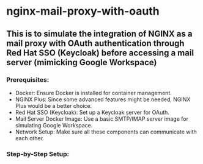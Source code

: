 # nginx-mail-proxy-with-oauth

## This is to simulate the integration of NGINX as a mail proxy with OAuth authentication through Red Hat SSO (Keycloak) before accessing a mail server (mimicking Google Workspace)

### Prerequisites:
- Docker: Ensure Docker is installed for container management.
- NGINX Plus: Since some advanced features might be needed, NGINX Plus would be a better choice.
- Red Hat SSO (Keycloak): Set up a Keycloak server for OAuth.
- Mail Server Docker Image: Use a basic SMTP/IMAP server image for simulating Google Workspace.
- Network Setup: Make sure all these components can communicate with each other.

### Step-by-Step Setup:
